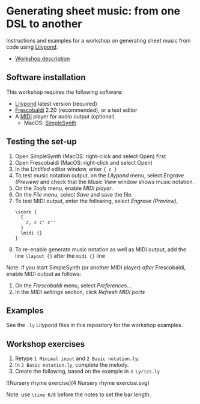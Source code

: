 # Generating sheet music: from one DSL to another

Instructions and examples for a workshop on generating sheet music from code using [Lilypond](http://lilypond.org/).

* [Workshop description](https://hilton.org.uk/presentations/lilypond-workshop)

## Software installation

This workshop requires the following software:

* [Lilypond](http://lilypond.org/) latest version (required)
* [Frescobaldi](http://www.frescobaldi.org/) 2.20 (recommended), or a text editor
* A [MIDI](https://en.wikipedia.org/wiki/MIDI) player for audio output (optional)
  * MacOS: [SimpleSynth](http://notahat.com/simplesynth/)

## Testing the set-up

1. Open SimpleSynth (MacOS: right-click and select Open) first
1. Open Frescobaldi (MacOS: right-click and select Open)
1. In the _Untitled_ editor window, enter `{ c }`
1. To test music notation output, on the _Lilypond_ menu, select _Engrave (Preview)_ and check that the _Music View_ window shows music notation.
1. On the _Tools_ menu, enable  _MIDI player_.
1. On the _File_ menu, select _Save_ and save the file.
1. To test MIDI output, enter the following, select _Engrave (Preview)_, 
    ```
    \score {
      { 
        c, c c' c''
      }
      \midi {}
    }
    ```
1. To re-enable generate music notation as well as MIDI output, add the line `\layout {}` after the `midi {}` line

Note: if you start SimpleSynth (or another MIDI player) _after_ Frescobaldi, enable MIDI output as follows:

1. On the _Frescobaldi_ menu, select _Preferences…_
1. In the _MIDI settings_ section, click _Refresh MIDI ports_

## Examples

See the `.ly` Lilypond files in this repository for the workshop examples.

## Workshop exercises

1. Retype `1 Minimal input` and `2 Basic notation.ly`.
1. In `2 Basic notation.ly`, complete the melody.
1. Create the following, based on the example in `3 Lyrics.ly`

  ![Nursery rhyme exercise](4 Nursery rhyme exercise.svg)

  Note: use `\time 6/8` before the notes to set the bar length.
